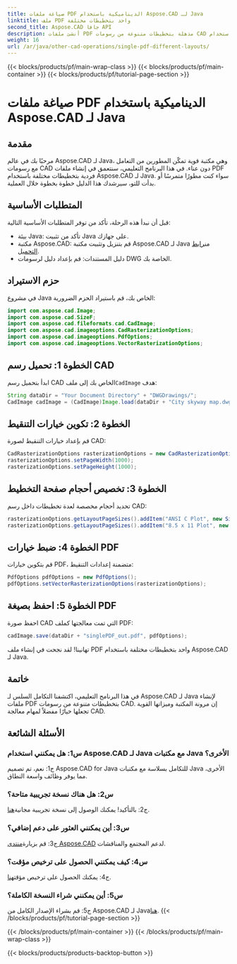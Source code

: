 ```yaml
---
title: صياغة ملفات PDF الديناميكية باستخدام Aspose.CAD لـ Java
linktitle: ملف PDF واحد بتخطيطات مختلفة
second_title: Aspose.CAD جافا API
description: أنشئ ملفات PDF مذهلة بتخطيطات متنوعة من رسومات CAD باستخدام Aspose.CAD لـ Java. تكامل سهل وميزات قوية لمطوري Java.
weight: 16
url: /ar/java/other-cad-operations/single-pdf-different-layouts/
---
```


{{< blocks/products/pf/main-wrap-class >}}
{{< blocks/products/pf/main-container >}}
{{< blocks/products/pf/tutorial-page-section >}}

# صياغة ملفات PDF الديناميكية باستخدام Aspose.CAD لـ Java

## مقدمة

مرحبًا بك في عالم Aspose.CAD لـ Java، وهي مكتبة قوية تمكّن المطورين من التعامل مع رسومات CAD دون عناء. في هذا البرنامج التعليمي، سنتعمق في إنشاء ملفات PDF فردية بتخطيطات مختلفة باستخدام Aspose.CAD لـ Java. سواء كنت مطورًا متمرسًا أو بدأت للتو، سيرشدك هذا الدليل خطوة بخطوة خلال العملية.

## المتطلبات الأساسية

قبل أن نبدأ هذه الرحلة، تأكد من توفر المتطلبات الأساسية التالية:
- بيئة Java: تأكد من تثبيت Java على جهازك.
-  مكتبة Aspose.CAD: قم بتنزيل وتثبيت مكتبة Aspose.CAD لـ Java من[رابط التحميل](https://releases.aspose.com/cad/java/).
- دليل المستندات: قم بإعداد دليل لرسومات DWG الخاصة بك.

## حزم الاستيراد

في مشروع Java الخاص بك، قم باستيراد الحزم الضرورية:

```java
import com.aspose.cad.Image;
import com.aspose.cad.SizeF;
import com.aspose.cad.fileformats.cad.CadImage;
import com.aspose.cad.imageoptions.CadRasterizationOptions;
import com.aspose.cad.imageoptions.PdfOptions;
import com.aspose.cad.imageoptions.VectorRasterizationOptions;
```

## الخطوة 1: تحميل رسم CAD

 ابدأ بتحميل رسم CAD الخاص بك إلى ملف`CadImage` هدف:

```java
String dataDir = "Your Document Directory" + "DWGDrawings/";
CadImage cadImage = (CadImage)Image.load(dataDir + "City skyway map.dwg");
```

## الخطوة 2: تكوين خيارات التنقيط

قم بإعداد خيارات التنقيط لصورة CAD:

```java
CadRasterizationOptions rasterizationOptions = new CadRasterizationOptions();
rasterizationOptions.setPageWidth(1000);
rasterizationOptions.setPageHeight(1000);
```

## الخطوة 3: تخصيص أحجام صفحة التخطيط

تحديد أحجام مخصصة لعدة تخطيطات داخل رسم CAD:

```java
rasterizationOptions.getLayoutPageSizes().addItem("ANSI C Plot", new SizeF(500, 1000));
rasterizationOptions.getLayoutPageSizes().addItem("8.5 x 11 Plot", new SizeF(1000, 100));
```

## الخطوة 4: ضبط خيارات PDF

قم بتكوين خيارات PDF، متضمنة إعدادات التنقيط:

```java
PdfOptions pdfOptions = new PdfOptions();
pdfOptions.setVectorRasterizationOptions(rasterizationOptions);
```

## الخطوة 5: احفظ بصيغة PDF

احفظ صورة CAD التي تمت معالجتها كملف PDF:

```java
cadImage.save(dataDir + "singlePDF_out.pdf", pdfOptions);
```

تهانينا! لقد نجحت في إنشاء ملف PDF واحد بتخطيطات مختلفة باستخدام Aspose.CAD لـ Java.

## خاتمة

في هذا البرنامج التعليمي، اكتشفنا التكامل السلس لـ Aspose.CAD لـ Java لإنشاء ملفات PDF بتخطيطات متنوعة من رسومات CAD. إن مرونة المكتبة وميزاتها القوية تجعلها خيارًا مفضلاً لمهام معالجة CAD.

## الأسئلة الشائعة

### س1: هل يمكنني استخدام Aspose.CAD لـ Java مع مكتبات Java الأخرى؟

ج1: نعم، تم تصميم Aspose.CAD for Java للتكامل بسلاسة مع مكتبات Java الأخرى، مما يوفر وظائف واسعة النطاق.

### س2: هل هناك نسخة تجريبية متاحة؟

 ج2: بالتأكيد! يمكنك الوصول إلى نسخة تجريبية مجانية[هنا](https://releases.aspose.com/).

### س3: أين يمكنني العثور على دعم إضافي؟

 ج3: قم بزيارة[منتدى Aspose.CAD](https://forum.aspose.com/c/cad/19) لدعم المجتمع والمناقشات.

### س4: كيف يمكنني الحصول على ترخيص مؤقت؟

 ج4: يمكنك الحصول على ترخيص مؤقت[هنا](https://purchase.aspose.com/temporary-license/).

### س5: أين يمكنني شراء النسخة الكاملة؟

ج5: قم بشراء الإصدار الكامل من Aspose.CAD لـ Java[هنا](https://purchase.aspose.com/buy).
{{< /blocks/products/pf/tutorial-page-section >}}

{{< /blocks/products/pf/main-container >}}
{{< /blocks/products/pf/main-wrap-class >}}

{{< blocks/products/products-backtop-button >}}

